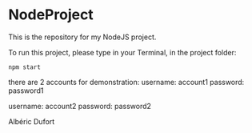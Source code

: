 # NodeProject

This is the repository for my NodeJS project.

To run this project, please type in your Terminal, in the project folder:
```
npm start
```
there are 2 accounts for demonstration:
username: account1
password: password1

username: account2
password: password2

Albéric Dufort
